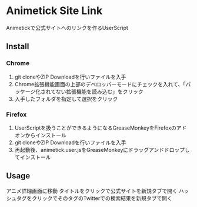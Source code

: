 # Animetick Site Link
Animetickで公式サイトへのリンクを作るUserScript

## Install
### Chrome
1. git cloneやZIP Downloadを行いファイルを入手
1. Chrome拡張機能画面の上部のデベロッパーモードにチェックを入れて、「パッケージ化されてない拡張機能を読み込む」をクリック
1. 入手したフォルダを指定して選択をクリック
### Firefox
1. UserScriptを扱うことができるようになるGreaseMonkeyをFirefoxのアドオンからインストール
1. git cloneやZIP Downloadを行いファイルを入手
1. 再起動後、animetick.user.jsをGreaseMonkeyにドラッグアンドドロップしてインストール

## Usage
 アニメ詳細画面に移動
 タイトルをクリックで公式サイトを新規タブで開く
 ハッシュタグをクリックでそのタグのTwitterでの検索結果を新規タブで開く
